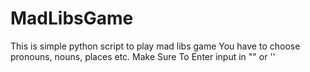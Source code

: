 # MadLibsGame
This is simple python script to play mad libs game
You have to choose pronouns, nouns, places etc.
Make Sure To Enter input in "" or ''
